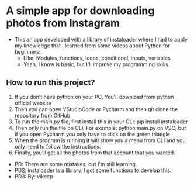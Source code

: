 # A simple app for downloading photos from Instagram
- This an app developed with a library of instaloader where I had to apply my knowledge that I learned from some videos about Python for beginners:
    - Like: Modules, functions, loops, conditional, inputs, variables
    - Yeah, I know is basic, but I'll improve my programming skills.

## How to run this project?
1. If you don't have python on your PC, You'll download from python official website 
2. Then you can open VStudioCode or Pycharm and then git clone the repository from GitHub
3. To run the main.py file, first install this in your CLI: pip install instaloader
4. Then only run the file on CLI, For example: python main.py on VSC, but if you open Pycharm you only have to click on the green triangle
5. When the program is running it will show you a menu from CLI and you only need to follow the instructions.
6. Finally, you'll get all the photos from that account that you wanted.


- PD: There are some mistakes, but I'm still learning.
- PD2: instaloader is a library, I got some functions to develop this.
- PD3: By: vikecp